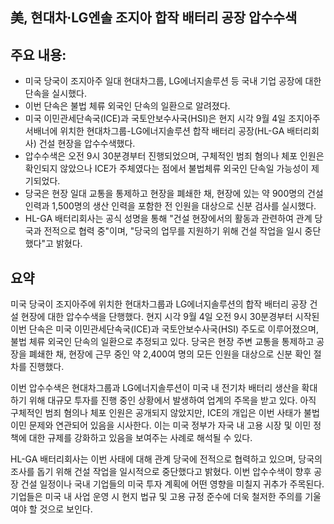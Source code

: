 ## 美, 현대차·LG엔솔 조지아 합작 배터리 공장 압수수색

## 주요 내용:
*   미국 당국이 조지아주 일대 현대차그룹, LG에너지솔루션 등 국내 기업 공장에 대한 단속을 실시했다.
*   이번 단속은 불법 체류 외국인 단속의 일환으로 알려졌다.
*   미국 이민관세단속국(ICE)과 국토안보수사국(HSI)은 현지 시각 9월 4일 조지아주 서배너에 위치한 현대차그룹-LG에너지솔루션 합작 배터리 공장(HL-GA 배터리회사) 건설 현장을 압수수색했다.
*   압수수색은 오전 9시 30분경부터 진행되었으며, 구체적인 범죄 혐의나 체포 인원은 확인되지 않았으나 ICE가 주체였다는 점에서 불법체류 외국인 단속일 가능성이 제기되었다.
*   당국은 현장 일대 교통을 통제하고 현장을 폐쇄한 채, 현장에 있는 약 900명의 건설 인력과 1,500명의 생산 인력을 포함한 전 인원을 대상으로 신분 검사를 실시했다.
*   HL-GA 배터리회사는 공식 성명을 통해 "건설 현장에서의 활동과 관련하여 관계 당국과 전적으로 협력 중"이며, "당국의 업무를 지원하기 위해 건설 작업을 일시 중단했다"고 밝혔다.

## 요약
미국 당국이 조지아주에 위치한 현대차그룹과 LG에너지솔루션의 합작 배터리 공장 건설 현장에 대한 압수수색을 단행했다. 현지 시각 9월 4일 오전 9시 30분경부터 시작된 이번 단속은 미국 이민관세단속국(ICE)과 국토안보수사국(HSI) 주도로 이루어졌으며, 불법 체류 외국인 단속의 일환으로 추정되고 있다. 당국은 현장 주변 교통을 통제하고 공장을 폐쇄한 채, 현장에 근무 중인 약 2,400여 명의 모든 인원을 대상으로 신분 확인 절차를 진행했다.

이번 압수수색은 현대차그룹과 LG에너지솔루션이 미국 내 전기차 배터리 생산을 확대하기 위해 대규모 투자를 진행 중인 상황에서 발생하여 업계의 주목을 받고 있다. 아직 구체적인 범죄 혐의나 체포 인원은 공개되지 않았지만, ICE의 개입은 이번 사태가 불법 이민 문제와 연관되어 있음을 시사한다. 이는 미국 정부가 자국 내 고용 시장 및 이민 정책에 대한 규제를 강화하고 있음을 보여주는 사례로 해석될 수 있다.

HL-GA 배터리회사는 이번 사태에 대해 관계 당국에 전적으로 협력하고 있으며, 당국의 조사를 돕기 위해 건설 작업을 일시적으로 중단했다고 밝혔다. 이번 압수수색이 향후 공장 건설 일정이나 국내 기업들의 미국 투자 계획에 어떤 영향을 미칠지 귀추가 주목된다. 기업들은 미국 내 사업 운영 시 현지 법규 및 고용 규정 준수에 더욱 철저한 주의를 기울여야 할 것으로 보인다.